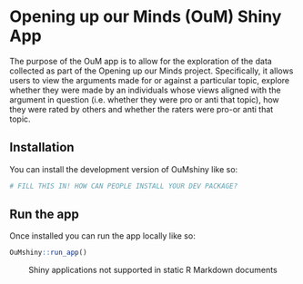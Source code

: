 
<!-- README.md is generated from README.Rmd. Please edit that file -->

# Opening up our Minds (OuM) Shiny App

The purpose of the OuM app is to allow for the exploration of the data
collected as part of the Opening up our Minds project. Specifically, it
allows users to view the arguments made for or against a particular
topic, explore whether they were made by an individuals whose views
aligned with the argument in question (i.e. whether they were pro or
anti that topic), how they were rated by others and whether the raters
were pro-or anti that topic.

## Installation

You can install the development version of OuMshiny like so:

``` r
# FILL THIS IN! HOW CAN PEOPLE INSTALL YOUR DEV PACKAGE?
```

## Run the app

Once installed you can run the app locally like so:

``` r
OuMshiny::run_app()
```

<div style="width: 100% ; height: 400px ; text-align: center; box-sizing: border-box; -moz-box-sizing: border-box; -webkit-box-sizing: border-box;" class="muted well">Shiny applications not supported in static R Markdown documents</div>
